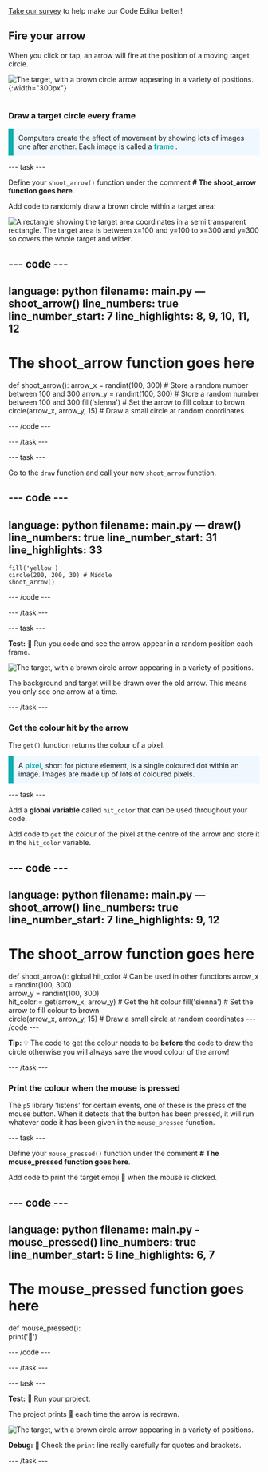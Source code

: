<div class="c-survey-banner" style="width:100%">
  <a class="c-survey-banner__link" href="https://form.raspberrypi.org/4873313" target="_blank">Take our survey</a> to help make our Code Editor better!
</div>

## Fire your arrow

<div style="display: flex; flex-wrap: wrap">
<div style="flex-basis: 200px; flex-grow: 1; margin-right: 15px;">
When you click or tap, an arrow will fire at the position of a moving target circle. 
</div>
<div>

![The target, with a brown circle arrow appearing in a variety of positions.](images/fire_arrow.gif){:width="300px"}

</div>
</div>

### Draw a target circle every frame

<p style="border-left: solid; border-width:10px; border-color: #0faeb0; background-color: aliceblue; padding: 10px;"> Computers create the effect of movement by showing lots of images one after another. Each image is called a <span style="color: #0faeb0; font-weight: bold;"> frame </span>.   
</p>

--- task ---

Define your `shoot_arrow()` function under the comment **# The shoot_arrow function goes here**. 

Add code to randomly draw a brown circle within a target area:

![A rectangle showing the target area coordinates in a semi transparent rectangle. The target area is between x=100 and y=100 to x=300 and y=300 so covers the whole target and wider.](images/target_area.png)

--- code ---
---
language: python
filename: main.py — shoot_arrow()
line_numbers: true
line_number_start: 7
line_highlights: 8, 9, 10, 11, 12
---

# The shoot_arrow function goes here  
def shoot_arrow(): 
    arrow_x = randint(100, 300) # Store a random number between 100 and 300
    arrow_y = randint(100, 300) # Store a random number between 100 and 300
    fill('sienna') # Set the arrow to fill colour to brown   
    circle(arrow_x, arrow_y, 15) # Draw a small circle at random coordinates 

--- /code ---

--- /task ---

--- task ---

Go to the `draw` function and call your new `shoot_arrow` function. 

--- code ---
---
language: python
filename: main.py — draw()
line_numbers: true
line_number_start: 31
line_highlights: 33
---
    fill('yellow')   
    circle(200, 200, 30) # Middle  
    shoot_arrow()

--- /code ---

--- /task ---

--- task ---

**Test:** 🔄 Run you code and see the arrow appear in a random position each frame.

![The target, with a brown circle arrow appearing in a variety of positions.](images/fire_arrow.gif)

The background and target will be drawn over the old arrow. This means you only see one arrow at a time.

--- /task ---

### Get the colour hit by the arrow 

The `get()` function returns the colour of a pixel.

<p style="border-left: solid; border-width:10px; border-color: #0faeb0; background-color: aliceblue; padding: 10px;">
A <span style="color: #0faeb0; font-weight: bold;">pixel</span>, short for picture element, is a single coloured dot within an image. Images are made up of lots of coloured pixels.
</p>

--- task ---

Add a **global variable** called `hit_color` that can be used throughout your code.

Add code to `get` the colour of the pixel at the centre of the arrow and store it in the `hit_color` variable. 

--- code ---
---
language: python
filename: main.py — shoot_arrow() 
line_numbers: true
line_number_start: 7
line_highlights: 9, 12
---
# The shoot_arrow function goes here     
def shoot_arrow():
    global hit_color # Can be used in other functions
    arrow_x = randint(100, 300)    
    arrow_y = randint(100, 300)    
    hit_color = get(arrow_x, arrow_y) # Get the hit colour 
    fill('sienna') # Set the arrow to fill colour to brown   
    circle(arrow_x, arrow_y, 15) # Draw a small circle at random coordinates 
--- /code ---

**Tip:** 💡 The code to get the colour needs to be **before** the code to draw the circle otherwise you will always save the wood colour of the arrow! 

--- /task ---

### Print the colour when the mouse is pressed

The `p5` library 'listens' for certain events, one of these is the press of the mouse button. When it detects that the button has been pressed, it will run whatever code it has been given in the `mouse_pressed` function.

--- task ---

Define your `mouse_pressed()` function under the comment **# The mouse_pressed function goes here**. 

Add code to print the target emoji 🎯 when the mouse is clicked.

--- code ---
---
language: python
filename: main.py - mouse_pressed()
line_numbers: true
line_number_start: 5
line_highlights: 6, 7
---

# The mouse_pressed function goes here    
def mouse_pressed():    
    print('🎯')

--- /code ---

--- /task ---

--- task ---

**Test:** 🔄 Run your project. 

The project prints 🎯 each time the arrow is redrawn.

![The target, with a brown circle arrow appearing in a variety of positions.](images/fire_arrow.gif)


**Debug:** 🐞 Check the `print` line really carefully for quotes and brackets. 

--- /task ---


